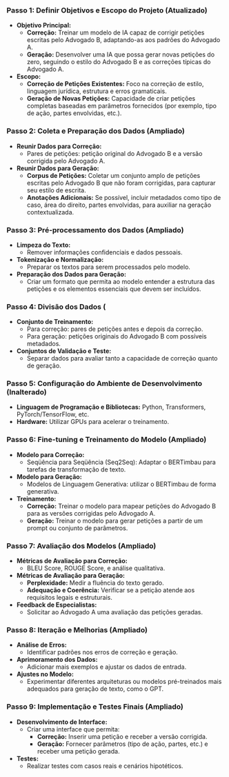 


### Passo 1: Definir Objetivos e Escopo do Projeto (Atualizado)
- **Objetivo Principal:**
  - **Correção:** Treinar um modelo de IA capaz de corrigir petições escritas pelo Advogado B, adaptando-as aos padrões do Advogado A.
  - **Geração:** Desenvolver uma IA que possa gerar novas petições do zero, seguindo o estilo do Advogado B e as correções típicas do Advogado A.
- **Escopo:**
  - **Correção de Petições Existentes:** Foco na correção de estilo, linguagem jurídica, estrutura e erros gramaticais.
  - **Geração de Novas Petições:** Capacidade de criar petições completas baseadas em parâmetros fornecidos (por exemplo, tipo de ação, partes envolvidas, etc.).

### Passo 2: Coleta e Preparação dos Dados (Ampliado)
- **Reunir Dados para Correção:**
  - Pares de petições: petição original do Advogado B e a versão corrigida pelo Advogado A.
- **Reunir Dados para Geração:**
  - **Corpus de Petições:** Coletar um conjunto amplo de petições escritas pelo Advogado B que não foram corrigidas, para capturar seu estilo de escrita.
  - **Anotações Adicionais:** Se possível, incluir metadados como tipo de caso, área do direito, partes envolvidas, para auxiliar na geração contextualizada.

### Passo 3: Pré-processamento dos Dados (Ampliado)
- **Limpeza do Texto:**
  - Remover informações confidenciais e dados pessoais.
- **Tokenização e Normalização:**
  - Preparar os textos para serem processados pelo modelo.
- **Preparação dos Dados para Geração:**
  - Criar um formato que permita ao modelo entender a estrutura das petições e os elementos essenciais que devem ser incluídos.

### Passo 4: Divisão dos Dados (
- **Conjunto de Treinamento:**
  - Para correção: pares de petições antes e depois da correção.
  - Para geração: petições originais do Advogado B com possíveis metadados.
- **Conjuntos de Validação e Teste:**
  - Separar dados para avaliar tanto a capacidade de correção quanto de geração.

### Passo 5: Configuração do Ambiente de Desenvolvimento (Inalterado)
- **Linguagem de Programação e Bibliotecas:** Python, Transformers, PyTorch/TensorFlow, etc.
- **Hardware:** Utilizar GPUs para acelerar o treinamento.

### Passo 6: Fine-tuning e Treinamento do Modelo (Ampliado)
- **Modelo para Correção:**
  - Seqüência para Seqüência (Seq2Seq): Adaptar o BERTimbau para tarefas de transformação de texto.
- **Modelo para Geração:**
  - Modelos de Linguagem Generativa:  utilizar o BERTimbau de forma generativa.
- **Treinamento:**
  - **Correção:** Treinar o modelo para mapear petições do Advogado B para as versões corrigidas pelo Advogado A.
  - **Geração:** Treinar o modelo para gerar petições a partir de um prompt ou conjunto de parâmetros.

### Passo 7: Avaliação dos Modelos (Ampliado)
- **Métricas de Avaliação para Correção:**
  - BLEU Score, ROUGE Score, e análise qualitativa.
- **Métricas de Avaliação para Geração:**
  - **Perplexidade:** Medir a fluência do texto gerado.
  - **Adequação e Coerência:** Verificar se a petição atende aos requisitos legais e estruturais.
- **Feedback de Especialistas:**
  - Solicitar ao Advogado A uma avaliação das petições geradas.

### Passo 8: Iteração e Melhorias (Ampliado)
- **Análise de Erros:**
  - Identificar padrões nos erros de correção e geração.
- **Aprimoramento dos Dados:**
  - Adicionar mais exemplos e ajustar os dados de entrada.
- **Ajustes no Modelo:**
  - Experimentar diferentes arquiteturas ou modelos pré-treinados mais adequados para geração de texto, como o GPT.

### Passo 9: Implementação e Testes Finais (Ampliado)
- **Desenvolvimento de Interface:**
  - Criar uma interface que permita:
    - **Correção:** Inserir uma petição e receber a versão corrigida.
    - **Geração:** Fornecer parâmetros (tipo de ação, partes, etc.) e receber uma petição gerada.
- **Testes:**
  - Realizar testes com casos reais e cenários hipotéticos.




